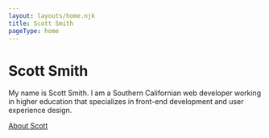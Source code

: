```yaml
---
layout: layouts/home.njk
title: Scott Smith
pageType: home
---
```

# Scott Smith

My name is Scott Smith. I am a Southern Californian web developer working in higher education that specializes in front-end development and user experience design.

<a href="/about" class="btn">About Scott</a>